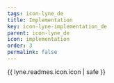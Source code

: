 ```yaml
---
tags: icon-lyne_de
title: Implementation
key: icon-lyne-implementation_de
parent: icon-lyne_de
icon: implementation
order: 3
permalink: false  
---
```

{{ lyne.readmes.icon.icon | safe }}


